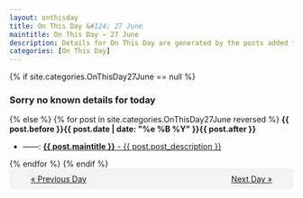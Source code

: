 ```yaml
---
layout: onthisday
title: On This Day &#124; 27 June
maintitle: On This Day — 27 June
description: Details for On This Day are generated by the posts added to the website so the content is subject to changes/updates over time.
categories: [On This Day]
---
```


{% if site.categories.OnThisDay27June == null %}
<h3>Sorry no known details for today</h3>
{% else %}
{% for post in site.categories.OnThisDay27June reversed %}
<strong>{{ post.before }}{{ post.date | date: "%e %B %Y" }}{{ post.after }}</strong>
<ul>
<li> ——: <a class="{{ post.class }}" href="{{ post.url }}"><strong>{{ post.maintitle }}</strong> - {{ post.post_description }}</a></li>
</ul>
{% endfor %}
{% endif %}

<div style="background-color: #f3f3f3; padding: 10px; border-radius: 5px; text-align: center; display: flex; justify-content: space-evenly;">
<a href="/onthisday/06/06-26">« Previous Day</a>
<span style="visibility:hidden;">[ Visit Leap Year February 29 ]</span>
<a href="/onthisday/06/06-28">Next Day »</a>
</div>
